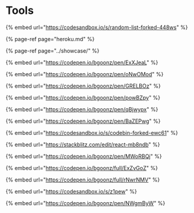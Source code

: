 # Tools

{% embed url="https://codesandbox.io/s/random-list-forked-448ws" %}

{% page-ref page="heroku.md" %}

{% page-ref page="../showcase/" %}

{% embed url="https://codepen.io/bgoonz/pen/ExXJeaL" %}

{% embed url="https://codepen.io/bgoonz/pen/oNwOMod" %}

{% embed url="https://codepen.io/bgoonz/pen/GRELBOz" %}

{% embed url="https://codepen.io/bgoonz/pen/powBZpy" %}

{% embed url="https://codepen.io/bgoonz/pen/qBjwypx" %}

{% embed url="https://codepen.io/bgoonz/pen/BaZEPwg" %}

{% embed url="https://codesandbox.io/s/codebin-forked-ewc61" %}

{% embed url="https://stackblitz.com/edit/react-mb8ndb" %}

{% embed url="https://codepen.io/bgoonz/pen/MWoRBQj" %}

{% embed url="https://codepen.io/bgoonz/full/ExZvGoZ" %}

{% embed url="https://codepen.io/bgoonz/full/rNwrNMV" %}

{% embed url="https://codesandbox.io/s/z1pew" %}

{% embed url="https://codepen.io/bgoonz/pen/NWgmByW" %}
